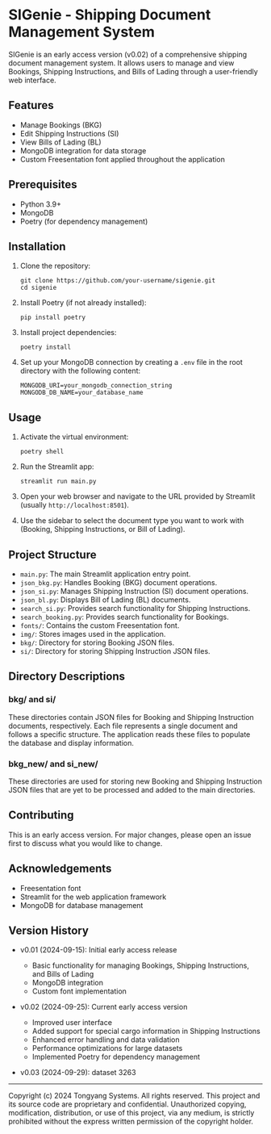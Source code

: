 # SIGenie - Shipping Document Management System

SIGenie is an early access version (v0.02) of a comprehensive shipping document management system. It allows users to manage and view Bookings, Shipping Instructions, and Bills of Lading through a user-friendly web interface.

## Features

- Manage Bookings (BKG)
- Edit Shipping Instructions (SI)
- View Bills of Lading (BL)
- MongoDB integration for data storage
- Custom Freesentation font applied throughout the application

## Prerequisites

- Python 3.9+
- MongoDB
- Poetry (for dependency management)

## Installation

1. Clone the repository:
   ```
   git clone https://github.com/your-username/sigenie.git
   cd sigenie
   ```

2. Install Poetry (if not already installed):
   ```
   pip install poetry
   ```

3. Install project dependencies:
   ```
   poetry install
   ```

4. Set up your MongoDB connection by creating a `.env` file in the root directory with the following content:
   ```
   MONGODB_URI=your_mongodb_connection_string
   MONGODB_DB_NAME=your_database_name
   ```

## Usage

1. Activate the virtual environment:
   ```
   poetry shell
   ```

2. Run the Streamlit app:
   ```
   streamlit run main.py
   ```

3. Open your web browser and navigate to the URL provided by Streamlit (usually `http://localhost:8501`).

4. Use the sidebar to select the document type you want to work with (Booking, Shipping Instructions, or Bill of Lading).

## Project Structure

- `main.py`: The main Streamlit application entry point.
- `json_bkg.py`: Handles Booking (BKG) document operations.
- `json_si.py`: Manages Shipping Instruction (SI) document operations.
- `json_bl.py`: Displays Bill of Lading (BL) documents.
- `search_si.py`: Provides search functionality for Shipping Instructions.
- `search_booking.py`: Provides search functionality for Bookings.
- `fonts/`: Contains the custom Freesentation font.
- `img/`: Stores images used in the application.
- `bkg/`: Directory for storing Booking JSON files.
- `si/`: Directory for storing Shipping Instruction JSON files.


## Directory Descriptions

### bkg/ and si/
These directories contain JSON files for Booking and Shipping Instruction documents, respectively. Each file represents a single document and follows a specific structure. The application reads these files to populate the database and display information.

### bkg_new/ and si_new/
These directories are used for storing new Booking and Shipping Instruction JSON files that are yet to be processed and added to the main directories.

## Contributing

This is an early access version. For major changes, please open an issue first to discuss what you would like to change.


## Acknowledgements

- Freesentation font
- Streamlit for the web application framework
- MongoDB for database management

## Version History

- v0.01 (2024-09-15): Initial early access release
  - Basic functionality for managing Bookings, Shipping Instructions, and Bills of Lading
  - MongoDB integration
  - Custom font implementation

- v0.02 (2024-09-25): Current early access version
  - Improved user interface
  - Added support for special cargo information in Shipping Instructions
  - Enhanced error handling and data validation
  - Performance optimizations for large datasets
  - Implemented Poetry for dependency management

- v0.03 (2024-09-29): dataset 3263
---


Copyright (c) 2024 Tongyang Systems.
All rights reserved. This project and its source code are proprietary and confidential. Unauthorized copying, modification, distribution, or use of this project, via any medium, is strictly prohibited without the express written permission of the copyright holder.